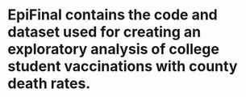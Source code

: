# EpiFinal contains the code and dataset used for creating an exploratory analysis of college student vaccinations with county death rates.
